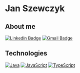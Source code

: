 # Jan Szewczyk

## About me 


[![Linkedin Badge](https://img.shields.io/badge/-LinkedIn-blue?style=flat-square&logo=Linkedin&logoColor=white&link=https://www.linkedin.com/in/janszewczyk/)](https://www.linkedin.com/in/janszewczyk/)
[![Gmail Badge](https://img.shields.io/badge/-Gmail-c14438?style=flat-square&logo=Gmail&logoColor=white&link=mailto:jan.szewczyk1997@gmail.com)](mailto:jan.szewczyk1997@gmail.com)


## Technologies 

[![Java](https://img.shields.io/badge/-Java-ffffff?style=flat-square&logo=java&link=https://github.com/JanSzewczyk/)](https://github.com/JanSzewczyk/)
[![JavaScript](https://img.shields.io/badge/-JavaScript-black?style=flat-square&logo=javascript&link=https://github.com/JanSzewczyk/)](https://github.com/JanSzewczyk/)
[![TypeScript](https://img.shields.io/badge/-TypeScript-007ACC?style=flat-square&logo=typescript&link=https://github.com/JanSzewczyk/)](https://github.com/JanSzewczyk/)
